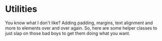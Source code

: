 # Utilities

You know what I don't like? Adding padding, margins, text alignment and more to elements over and over again. So, here are some helper classes to just slap on those bad boys to get them doing what you want.
